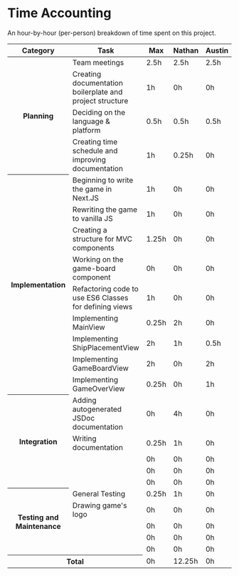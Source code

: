 # Time Accounting

An hour-by-hour (per-person) breakdown of time spent on this project.

<table>
    <thead>
        <tr>
            <th>Category</th>
            <th>Task</th>
            <th>Max</th>
            <th>Nathan</th>
            <th>Austin</th>
            <th>Sebastian</th>
            <th>Zach</th>
        </tr>
    </thead>
    <tbody>
        <tr>
            <th rowspan=5>Planning</th>
            <td>Team meetings</td>
            <td>2.5h</td>
            <td>2.5h</td>
            <td>2.5h</td>
            <td>2.5h</td>
            <td>2.5h</td>
        </tr>
        <tr>
            <td>Creating documentation boilerplate and project structure</td>
            <td>1h</td>
            <td>0h</td>
            <td>0h</td>
            <td>0h</td>
            <td>0h</td>
        </tr>
        <tr>
            <td>Deciding on the language & platform</td>
            <td>0.5h</td>
            <td>0.5h</td>
            <td>0.5h</td>
            <td>0.5h</td>
            <td>0.5h</td>
        </tr>
        <tr>
            <td>Creating time schedule and improving documentation</td>
            <td>1h</td>
            <td>0.25h</td>
            <td>0h</td>
            <td>0h</td>
            <td>0h</td>
        </tr>
        <tr>
        </tr>
        <tr>
            <th rowspan=9>Implementation</th>
            <td>Beginning to write the game in Next.JS</td>
            <td>1h</td>
            <td>0h</td>
            <td>0h</td>
            <td>0h</td>
            <td>0h</td>
        </tr>
        <tr>
            <td>Rewriting the game to vanilla JS</td>
            <td>1h</td>
            <td>0h</td>
            <td>0h</td>
            <td>0h</td>
            <td>0h</td>
        </tr>
        <tr>
            <td>Creating a structure for MVC components</td>
            <td>1.25h</td>
            <td>0h</td>
            <td>0h</td>
            <td>0h</td>
            <td>0h</td>
        </tr>
        <tr>
            <td>Working on the game-board component</td>
            <td>0h</td>
            <td>0h</td>
            <td>0h</td>
            <td>0h</td>
            <td>2h</td>
        </tr>
        <tr>
            <td>Refactoring code to use ES6 Classes for defining views</td>
            <td>1h</td>
            <td>0h</td>
            <td>0h</td>
            <td>0h</td>
            <td>0h</td>
        </tr>
        <tr>
            <td>Implementing MainView</td>
            <td>0.25h</td>
            <td>2h</td>
            <td>0h</td>
            <td>0h</td>
            <td>0h</td>
        </tr>
        <tr>
            <td>Implementing ShipPlacementView</td>
            <td>2h</td>
            <td>1h</td>
            <td>0.5h</td>
            <td>0h</td>
            <td>0h</td>
        </tr>
        <tr>
            <td>Implementing GameBoardView</td>
            <td>2h</td>
            <td>0h</td>
            <td>2h</td>
            <td>0h</td>
            <td>0h</td>
        </tr>
        <tr>
            <td>Implementing GameOverView</td>
            <td>0.25h</td>
            <td>0h</td>
            <td>1h</td>
            <td>0h</td>
            <td>0h</td>
        </tr>
        <tr>
            <th rowspan=5>Integration</th>
            <td>Adding autogenerated JSDoc documentation</td>
            <td>0h</td>
            <td>4h</td>
            <td>0h</td>
            <td>0h</td>
            <td>0h</td>
        </tr>
        <tr>
            <td>Writing documentation</td>
            <td>0.25h</td>
            <td>1h</td>
            <td>0h</td>
            <td>2.5h</td>
            <td>0h</td>
        </tr>
        <tr>
            <td></td>
            <td>0h</td>
            <td>0h</td>
            <td>0h</td>
            <td>0h</td>
            <td>0h</td>
        </tr>
        <tr>
            <td></td>
            <td>0h</td>
            <td>0h</td>
            <td>0h</td>
            <td>0h</td>
            <td>0h</td>
        </tr>
        <tr>
            <td></td>
            <td>0h</td>
            <td>0h</td>
            <td>0h</td>
            <td>0h</td>
            <td>0h</td>
        </tr>
        <tr>
            <th rowspan=5>Testing and Maintenance</th>
            <td>General Testing</td>
            <td>0.25h</td>
            <td>1h</td>
            <td>0h</td>
            <td>2h</td>
            <td>0h</td>
        </tr>
        <tr>
            <td>Drawing game's logo</td>
            <td>0h</td>
            <td>0h</td>
            <td>0h</td>
            <td>1h</td>
            <td>0h</td>
        </tr>
        <tr>
            <td></td>
            <td>0h</td>
            <td>0h</td>
            <td>0h</td>
            <td>0h</td>
            <td>0h</td>
        </tr>
        <tr>
            <td></td>
            <td>0h</td>
            <td>0h</td>
            <td>0h</td>
            <td>0h</td>
            <td>0h</td>
        </tr>
        <tr>
            <td></td>
            <td>0h</td>
            <td>0h</td>
            <td>0h</td>
            <td>0h</td>
            <td>0h</td>
        </tr>
        <tr>
            <th colspan=2>Total</th>
            <td>0h</td>
            <td>12.25h</td>
            <td>0h</td>
            <td>8.5h</td>
            <td>0h</td>
        </tr>
    </tbody>
</table>
